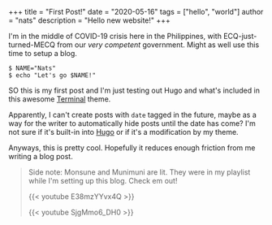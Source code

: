 +++
title = "First Post!"
date = "2020-05-16"
tags = ["hello", "world"]
author = "nats"
description = "Hello new website!"
+++

I'm in the middle of COVID-19 crisis here in the Philippines, with
ECQ-just-turned-MECQ from our _very competent_ government. Might as well use
this time to setup a blog.

```shell
$ NAME="Nats"
$ echo "Let's go $NAME!"
```

SO this is my first post and I'm just testing out Hugo and what's included in
this awesome [Terminal](https://themes.gohugo.io/hugo-theme-terminal/) theme.

Apparently, I can't create posts with `date` tagged in the future, maybe as a
way for the writer to automatically hide posts until the date has come? I'm not
sure if it's built-in into [Hugo](https://gohugo.io) or if it's a modification
by my theme.

Anyways, this is pretty cool. Hopefully it reduces enough friction from me
writing a blog post.

> Side note: Monsune and Munimuni are lit. They were in my playlist while I'm
> setting up this blog. Check em out!
>
> {{< youtube E38mzYYvx4Q >}}
>
> {{< youtube SjgMmo6_DH0 >}}
